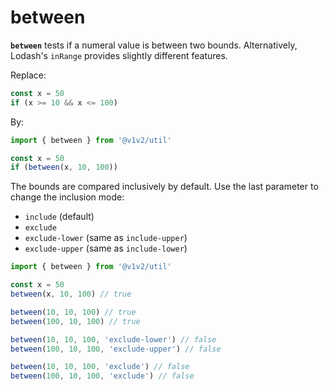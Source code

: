# between

**`between`** tests if a numeral value is between two bounds. Alternatively, Lodash's `inRange` provides slightly different features.

Replace:

```js
const x = 50
if (x >= 10 && x <= 100)
```

By:

```js
import { between } from '@v1v2/util'

const x = 50
if (between(x, 10, 100))
```

The bounds are compared inclusively by default. Use the last parameter to change the inclusion mode:

- `include` (default)
- `exclude`
- `exclude-lower` (same as `include-upper`)
- `exclude-upper` (same as `include-lower`)

```js
import { between } from '@v1v2/util'

const x = 50
between(x, 10, 100) // true

between(10, 10, 100) // true
between(100, 10, 100) // true

between(10, 10, 100, 'exclude-lower') // false
between(100, 10, 100, 'exclude-upper') // false

between(10, 10, 100, 'exclude') // false
between(100, 10, 100, 'exclude') // false
```
